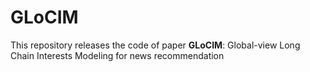 # GLoCIM

This repository releases the code of paper **GLoCIM**:  Global-view Long Chain Interests Modeling for news recommendation
